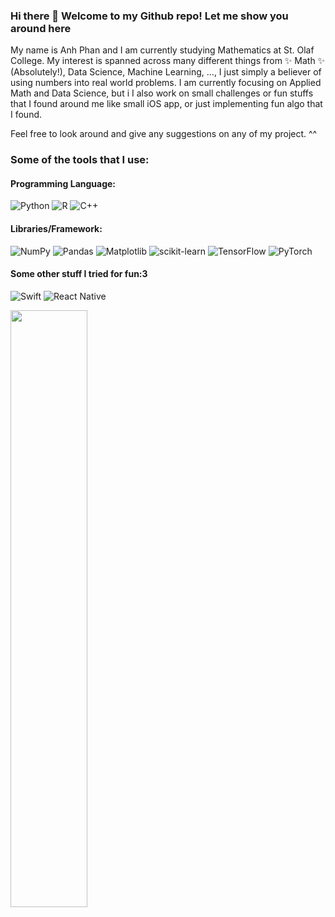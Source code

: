 ### Hi there 👋  Welcome to my Github repo! Let me show you around here
My name is Anh Phan and I am currently studying Mathematics at St. Olaf College. My interest is spanned across many different things from ✨ Math ✨ (Absolutely!), Data Science, Machine Learning, ..., I just simply a believer of using numbers into real world problems. 
I am currently focusing on Applied Math and Data Science, but i I also work on small challenges or fun stuffs that I found around me like small iOS app, or just implementing fun algo that I found. 

Feel free to look around and give any suggestions on any of my project. ^^

### Some of the tools that I use:
#### Programming Language:
![Python](https://img.shields.io/badge/python-3670A0?style=for-the-badge&logo=python&logoColor=ffdd54)
![R](https://img.shields.io/badge/r-%23276DC3.svg?style=for-the-badge&logo=r&logoColor=white)
![C++](https://img.shields.io/badge/c++-%2300599C.svg?style=for-the-badge&logo=c%2B%2B&logoColor=white)
#### Libraries/Framework:
![NumPy](https://img.shields.io/badge/numpy-%23013243.svg?style=for-the-badge&logo=numpy&logoColor=white)
![Pandas](https://img.shields.io/badge/pandas-%23150458.svg?style=for-the-badge&logo=pandas&logoColor=white)
![Matplotlib](https://img.shields.io/badge/Matplotlib-%23ffffff.svg?style=for-the-badge&logo=Matplotlib&logoColor=black)
![scikit-learn](https://img.shields.io/badge/scikit--learn-%23F7931E.svg?style=for-the-badge&logo=scikit-learn&logoColor=white)
![TensorFlow](https://img.shields.io/badge/TensorFlow-%23FF6F00.svg?style=for-the-badge&logo=TensorFlow&logoColor=white)
![PyTorch](https://img.shields.io/badge/PyTorch-%23EE4C2C.svg?style=for-the-badge&logo=PyTorch&logoColor=white)
#### Some other stuff I tried for fun:3
![Swift](https://img.shields.io/badge/swift-F54A2A?style=for-the-badge&logo=swift&logoColor=white)
![React Native](https://img.shields.io/badge/react_native-%2320232a.svg?style=for-the-badge&logo=react&logoColor=%2361DAFB)




<p float="row">
 <img class="img" src="https://github-readme-stats.vercel.app/api?username=justpqa&show_icons=true&theme=dark" width = 49.5%/>
</p>

